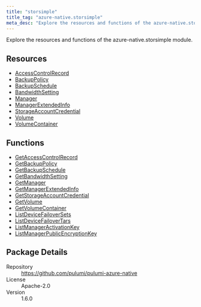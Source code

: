 ```yaml
---
title: "storsimple"
title_tag: "azure-native.storsimple"
meta_desc: "Explore the resources and functions of the azure-native.storsimple module."
---
```


<!-- WARNING: this file was generated by Pulumi Docs Generator. -->
<!-- Do not edit by hand unless you're certain you know what you are doing! -->

Explore the resources and functions of the azure-native.storsimple module.

<h2 id="resources">Resources</h2>
<ul class="api">
    <li><a href="accesscontrolrecord" title="AccessControlRecord"><span class="symbol resource"></span>AccessControlRecord</a></li>
    <li><a href="backuppolicy" title="BackupPolicy"><span class="symbol resource"></span>BackupPolicy</a></li>
    <li><a href="backupschedule" title="BackupSchedule"><span class="symbol resource"></span>BackupSchedule</a></li>
    <li><a href="bandwidthsetting" title="BandwidthSetting"><span class="symbol resource"></span>BandwidthSetting</a></li>
    <li><a href="manager" title="Manager"><span class="symbol resource"></span>Manager</a></li>
    <li><a href="managerextendedinfo" title="ManagerExtendedInfo"><span class="symbol resource"></span>ManagerExtendedInfo</a></li>
    <li><a href="storageaccountcredential" title="StorageAccountCredential"><span class="symbol resource"></span>StorageAccountCredential</a></li>
    <li><a href="volume" title="Volume"><span class="symbol resource"></span>Volume</a></li>
    <li><a href="volumecontainer" title="VolumeContainer"><span class="symbol resource"></span>VolumeContainer</a></li>
</ul>

<h2 id="functions">Functions</h2>
<ul class="api">
    <li><a href="getaccesscontrolrecord" title="GetAccessControlRecord"><span class="symbol function"></span>GetAccessControlRecord</a></li>
    <li><a href="getbackuppolicy" title="GetBackupPolicy"><span class="symbol function"></span>GetBackupPolicy</a></li>
    <li><a href="getbackupschedule" title="GetBackupSchedule"><span class="symbol function"></span>GetBackupSchedule</a></li>
    <li><a href="getbandwidthsetting" title="GetBandwidthSetting"><span class="symbol function"></span>GetBandwidthSetting</a></li>
    <li><a href="getmanager" title="GetManager"><span class="symbol function"></span>GetManager</a></li>
    <li><a href="getmanagerextendedinfo" title="GetManagerExtendedInfo"><span class="symbol function"></span>GetManagerExtendedInfo</a></li>
    <li><a href="getstorageaccountcredential" title="GetStorageAccountCredential"><span class="symbol function"></span>GetStorageAccountCredential</a></li>
    <li><a href="getvolume" title="GetVolume"><span class="symbol function"></span>GetVolume</a></li>
    <li><a href="getvolumecontainer" title="GetVolumeContainer"><span class="symbol function"></span>GetVolumeContainer</a></li>
    <li><a href="listdevicefailoversets" title="ListDeviceFailoverSets"><span class="symbol function"></span>ListDeviceFailoverSets</a></li>
    <li><a href="listdevicefailovertars" title="ListDeviceFailoverTars"><span class="symbol function"></span>ListDeviceFailoverTars</a></li>
    <li><a href="listmanageractivationkey" title="ListManagerActivationKey"><span class="symbol function"></span>ListManagerActivationKey</a></li>
    <li><a href="listmanagerpublicencryptionkey" title="ListManagerPublicEncryptionKey"><span class="symbol function"></span>ListManagerPublicEncryptionKey</a></li>
</ul>

<h2 id="package-details">Package Details</h2>
<dl class="package-details">
	<dt>Repository</dt>
	<dd><a href="https://github.com/pulumi/pulumi-azure-native">https://github.com/pulumi/pulumi-azure-native</a></dd>
	<dt>License</dt>
	<dd>Apache-2.0</dd>
	<dt>Version</dt>
	<dd>1.6.0</dd>
</dl>


